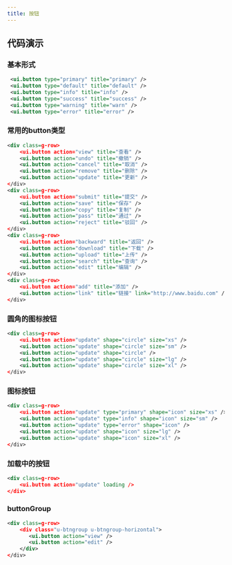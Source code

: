 ```yaml
---
title: 按钮
---
```


## 代码演示

### 基本形式

<!-- demo_start -->
<div class="m-example"></div>

```xml
 <ui.button type="primary" title="primary" />
 <ui.button type="default" title="default" />
 <ui.button type="info" title="info" />
 <ui.button type="success" title="success" />
 <ui.button type="warning" title="warn" />
 <ui.button type="error" title="error" />
```
<!-- demo_end -->

### 常用的button类型

<!-- demo_start -->
<div class="m-example"></div>

```xml
<div class=g-row>
    <ui.button action="view" title="查看" />
    <ui.button action="undo" title="撤销" />
    <ui.button action="cancel" title="取消" />
    <ui.button action="remove" title="删除" />
    <ui.button action="update" title="更新" />
</div>
<div class=g-row>
    <ui.button action="submit" title="提交" />
    <ui.button action="save" title="保存" />
    <ui.button action="copy" title="复制" />
    <ui.button action="pass" title="通过" />
    <ui.button action="reject" title="驳回" />
</div>
<div class=g-row>
    <ui.button action="backward" title="返回" />
    <ui.button action="download" title="下载" />
    <ui.button action="upload" title="上传" />
    <ui.button action="search" title="查询" />
    <ui.button action="edit" title="编辑" />
</div>
<div class=g-row>
    <ui.button action="add" title="添加" />
    <ui.button action="link" title="链接" link="http://www.baidu.com" />
</div>
```
<!-- demo_end -->

### 圆角的图标按钮

<!-- demo_start -->
<div class="m-example"></div>

```xml
<div class=g-row>
    <ui.button action="update" shape="circle" size="xs" />
    <ui.button action="update" shape="circle" size="sm" />
    <ui.button action="update" shape="circle" />
    <ui.button action="update" shape="circle" size="lg" />
    <ui.button action="update" shape="circle" size="xl" />
</div>
```
<!-- demo_end -->

### 图标按钮

<!-- demo_start -->
<div class="m-example"></div>

```xml
<div class=g-row>
    <ui.button action="update" type="primary" shape="icon" size="xs" />
    <ui.button action="update" type="info" shape="icon" size="sm" />
    <ui.button action="update" type="error" shape="icon" />
    <ui.button action="update" shape="icon" size="lg" />
    <ui.button action="update" shape="icon" size="xl" />
</div>
```
<!-- demo_end -->

### 加载中的按钮

<!-- demo_start -->
<div class="m-example"></div>

```xml
<div class=g-row>
    <ui.button action="update" loading />
</div>
```
<!-- demo_end -->

### buttonGroup

<!-- demo_start -->
<div class="m-example"></div>

```xml
<div class=g-row>
    <div class="u-btngroup u-btngroup-horizontal">
       <ui.button action="view" />
       <ui.button action="edit" />
    </div>
</div>
```
<!-- demo_end -->
